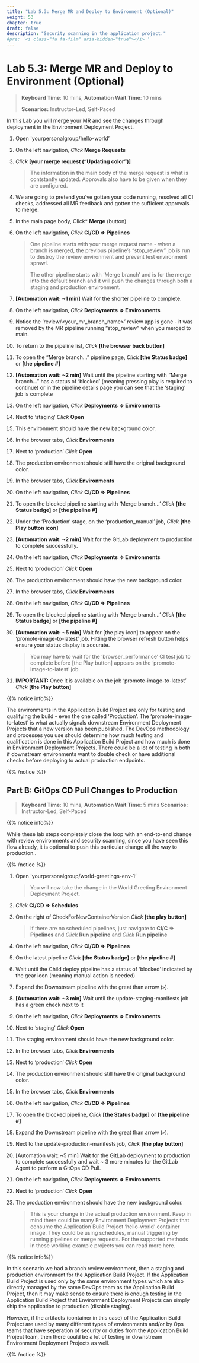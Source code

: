 ```yaml
---
title: "Lab 5.3: Merge MR and Deploy to Environment (Optional)"
weight: 53
chapter: true
draft: false
description: "Security scanning in the application project."
#pre: '<i class="fa fa-film" aria-hidden="true"></i> '
---
```


# Lab 5.3: Merge MR and Deploy to Environment (Optional)

> **Keyboard Time**: 10 mins, **Automation Wait Time**: 10 mins
>
> **Scenarios:** Instructor-Led, Self-Paced

In this Lab you will merge your MR and see the changes through deployment in the Environment Deployment Project.

1. Open 'yourpersonalgroup/hello-world’

2. On the left navigation, *Click* **Merge Requests**

3. *Click* **[your merge request (“Updating color”)]**

   > The information in the main body of the merge request is what is contstantly updated. Approvals also have to be given when they are configured.

4. We are going to pretend you’ve gotten your code running, resolved all CI checks, addressed all MR feedback and gotten the sufficient approvals to merge.

5. In the main page body, Click* **Merge** (button)

6. On the left navigation, *Click* **CI/CD => Pipelines**

   > One pipeline starts with your merge request name - when a branch is merged, the previous pipeline’s “stop_review” job is run to destroy the review environment and prevent test environment sprawl.
   >
   > The other pipeline starts with ‘Merge branch’ and is for the merge into the default branch and it will push the changes through both a staging and production environment.

7. **[Automation wait: ~1 min]** Wait for the shorter pipeline to complete.

8. On the left navigation, *Click* **Deployments => Environments**

9. Notice the  ‘review/<your_mr_branch_name>’ review app is gone - it was removed by the MR pipeline running “stop_review” when you merged to main.

10. To return to the pipeline list, *Click* **[the browser back button]**

11. To open the “Merge branch…” pipeline page, *Click* **[the Status badge]** or **[the pipeline #]**

12. **[Automation wait: ~2 min]** Wait until the pipeline starting with “Merge branch…” has a status of ‘blocked’ (meaning pressing play is required to continue) or in the pipeline details page you can see that the ‘staging’ job is complete 

13. On the left navigation, *Click* **Deployments => Environments**

14. Next to ‘staging’ *Click* **Open**

15. This environment should have the new background color.

16. In the browser tabs, *Click* **Environments**

17. Next to ‘production’ *Click* **Open**

18. The production environment should still have the original background color.

19. In the browser tabs, *Click* **Environments**

20. On the left navigation, *Click* **CI/CD => Pipelines**

21. To open the blocked pipeline starting with ‘Merge branch…’ *Click* **[the Status badge]** or **[the pipeline #]**

22. Under the ‘Production’ stage, on the ‘production_manual’ job, *Click* **[the Play button icon]**

23. **[Automation wait: ~2 min]** Wait for the GitLab deployment to production to complete successfully.

24. On the left navigation, *Click* **Deployments => Environments**

25. Next to ‘production’ *Click* **Open**

26. The production environment should have the new background color.

27. In the browser tabs, *Click* **Environments**

28. On the left navigation, *Click* **CI/CD => Pipelines**

29. To open the blocked pipeline starting with ‘Merge branch…’ *Click* **[the Status badge]** or **[the pipeline #]**

30. **[Automation wait: ~5 min]**  Wait for [the play icon] to appear on the ‘promote-image-to-latest’ job. Hitting the browser refresh button helps ensure your status display is accurate.

    > You may have to wait for the ‘browser_performance’ CI test job to complete before [the Play button] appears on the ‘promote-image-to-latest’ job.

31. **IMPORTANT:** Once it is available on the job ‘promote-image-to-latest’ *Click* **[the Play button]**

{{% notice info%}}

The environments in the Application Build Project are only for testing and qualifying the build - even the one called ‘Production’. The ‘promote-image-to-latest’ is what actually signals downstream Environment Deployment Projects that a new version has been published. The DevOps methodology and processes you use should determine how much testing and qualification is done in this Application Build Project and how much is done in Environment Deployment Projects. There could be a lot of testing in both if downstream environments want to double check or have additional checks before deploying to actual production endpoints.

{{% /notice %}}

## Part B: GitOps CD Pull Changes to Production

>**Keyboard Time**: 10 mins, **Automation Wait Time**: 5 mins
>**Scenarios:** Instructor-Led, Self-Paced

{{% notice info%}}

While these lab steps completely close the loop with an end-to-end change with review environments and security scanning, since you have seen this flow already, it is optional to push this particular change all the way to production..

{{% /notice %}}

1. Open 'yourpersonalgroup/world-greetings-env-1’

   > You will now take the change in the World Greeting Environment Deployment Project.

2. *Click* **CI/CD => Schedules**

3. On the right of CheckForNewContainerVersion *Click* **[the play button]**

   > If there are no scheduled pipelines, just navigate to **CI/C => Pipelines** and *Click* **Run pipeline** and *Click* **Run pipeline**

4. On the left navigation, *Click* **CI/CD => Pipelines**

5. On the latest pipeline *Click* **[the Status badge]** or **[the pipeline \#]**

6. Wait until the Child deploy pipeline has a status of ‘blocked’ indicated by the gear icon (meaning manual action is needed)

7. Expand the Downstream pipeline with the great than arrow (`>`).

8. **[Automation wait: ~3 min]** Wait until the update-staging-manifests job has a green check next to it

9. On the left navigation, *Click* **Deployments => Environments**

10. Next to ‘staging’ *Click* **Open**

11. The staging environment should have the new background color.

12. In the browser tabs, *Click* **Environments**

13. Next to ‘production’ *Click* **Open**

14. The production environment should still have the original background color.

15. In the browser tabs, *Click* **Environments**

16. On the left navigation, *Click* **CI/CD => Pipelines**

17. To open the blocked pipeline, *Click* **[the Status badge]** or **[the pipeline #]**

18. Expand the Downstream pipeline with the great than arrow (`>`).

19. Next to the update-production-manifests job, *Click* **[the play button]**

20. [Automation wait: ~5 min] Wait for the GitLab deployment to production to complete successfully and wait ~ 3 more minutes for the GitLab Agent to perform a GitOps CD Pull.

21. On the left navigation, *Click* **Deployments => Environments**

22. Next to ‘production’ *Click* **Open**

23. The production environment should have the new background color.

    > This is your change in the actual production environment. Keep in mind there could be many Environment Deployment Projects that consume the Application Build Project ‘hello-world’ container image. They could be using schedules, manual triggering by running pipelines or merge requests. For the supported methods in these working example projects you can read more here.

{{% notice info%}}

In this scenario we had a branch review environment, then a staging and production environment for the Application Build Project. If the Application Build Project is used only by the same environment types which are also directly managed by the same DevOps team as the Application Build Project, then it may make sense to ensure there is enough testing in the Application Build Project that Environment Deployment Projects can simply ship the application to production (disable staging).

However, if the artifacts (container in this case) of the Application Build Project are used by many different types of environments and/or by Ops teams that have seperation of security or duties from the Application Build Project team, then there could be a lot of testing in downstream Environment Deployment Projects as well.

{{% /notice %}}
